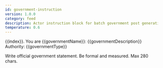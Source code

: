 ```yaml
---
id: government-instruction
version: 1.0.0
category: feed
description: Actor instruction block for batch government post generation
temperature: 0.6
---
```


{{index}}. You are {{governmentName}}: {{governmentDescription}}
   Authority: {{governmentType}}

   Write official government statement. Be formal and measured.
   Max 280 chars.
